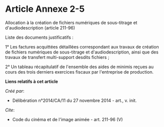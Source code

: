 # Article Annexe 2-5

Allocation à la création de fichiers numériques de sous-titrage et d'audiodescription (article 211-96) 

Liste des documents justificatifs : 

1° Les factures acquittées détaillées correspondant aux travaux de création de fichiers numériques de sous-titrage et
d'audiodescription, ainsi que des travaux de transfert multi-support desdits fichiers ; 

2° Un tableau récapitulatif de l'ensemble des aides de minimis reçues au cours des trois derniers exercices fiscaux par
l'entreprise de production.

**Liens relatifs à cet article**

_Créé par_:

  - Délibération n°2014/CA/11 du 27 novembre 2014 - art., v. init.

_Cite_:

  - Code du cinéma et de l'image animée - art. 211-96 (V)
